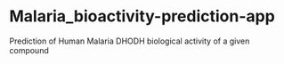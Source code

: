# Malaria_bioactivity-prediction-app
Prediction of Human Malaria DHODH biological activity of a given compound
